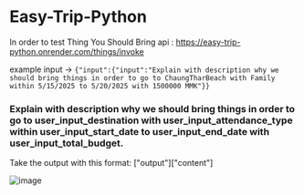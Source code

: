 # Easy-Trip-Python

In order to test Thing You Should Bring api : https://easy-trip-python.onrender.com/things/invoke

example input -> `{"input":{"input":"Explain with description why we should bring things in order to go to ChaungTharBeach with Family within 5/15/2025 to 5/20/2025 with 1500000 MMK"}}`

### Explain with description why we should bring things in order to go to user_input_destination with user_input_attendance_type within user_input_start_date to user_input_end_date with user_input_total_budget.

Take the output with this format: ["output"]["content"]

![image](https://github.com/user-attachments/assets/fa5bf31b-7a9a-41ea-9306-935ec8c167c9)
